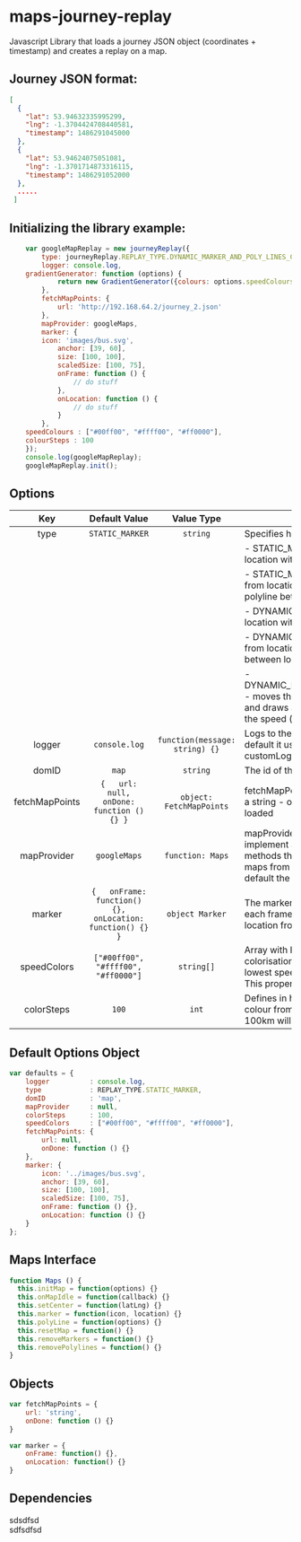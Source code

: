 # maps-journey-replay
Javascript Library that loads a journey JSON object (coordinates + timestamp) and creates a replay on a map.

## Journey JSON format:
```JSON
[
  {
	"lat": 53.94632335995299,
	"lng": -1.3704424708440581,
	"timestamp": 1486291045000
  },
  {
	"lat": 53.94624075051081,
	"lng": -1.3701714873316115,
	"timestamp": 1486291052000
  },
  .....
 ]
```

## Initializing the library example:

```javascript
    var googleMapReplay = new journeyReplay({
        type: journeyReplay.REPLAY_TYPE.DYNAMIC_MARKER_AND_POLY_LINES_COLORED_BY_SPEED,
        logger: console.log,
	gradientGenerator: function (options) {
            return new GradientGenerator({colours: options.speedColours, steps: options.steps}).hex()
        },
        fetchMapPoints: {
            url: 'http://192.168.64.2/journey_2.json'
        },
        mapProvider: googleMaps,
        marker: {
	    icon: 'images/bus.svg',
            anchor: [39, 60],
            size: [100, 100],
            scaledSize: [100, 75],
            onFrame: function () {
                // do stuff
            },
            onLocation: function () {
                // do stuff
            }
        },
	speedColours : ["#00ff00", "#ffff00", "#ff0000"],
	colourSteps : 100
    });
    console.log(googleMapReplay);
    googleMapReplay.init();
```

## Options

|       Key      |                       Default Value                         |                          Value Type                          | Description                                                                                                                                                                                                                                                                                                                                                                                                                                                                                                                                                                                                                                                                                                                 |
|:--------------:|:-----------------------------------------------------------:|:------------------------------------------------------------:|-----------------------------------------------------------------------------------------------------------------------------------------------------------------------------------------------------------------------------------------------------------------------------------------------------------------------------------------------------------------------------------------------------------------------------------------------------------------------------------------------------------------------------------------------------------------------------------------------------------------------------------------------------------------------------------------------------------------------------|
|      type      |                       `STATIC_MARKER`                       |                            `string`                          | Specifies how to replay the journey. There are 5 replay types:                                                                                                                                                                                                                                                                                                                                                                                                                                                                                                                                                                                                                                                              |
|                |                                                             |                                                              | - STATIC_MARKER - moves the marker from location to location without any animation                                                                                                                                                                                                                                                                                                                                                                                                                                                                                                                                                                                                                                          |
|                |                                                             |                                                              | - STATIC_MARKER_AND_POLY_LINES - jumps the marker from location to location without any animation and draws a polyline between locations                                                                                                                                                                                                                                                                                                                                                                                                                                                                                                                                                                                    |
|                |                                                             |                                                              | - DYNAMIC_MARKER - moves the marker from location to location with animation                                                                                                                                                                                                                                                                                                                                                                                                                                                                                                                                                                                                                                                |
|                |                                                             |                                                              | - DYNAMIC_MARKER_AND_POLY_LINES - moves the marker from location to location with animation and draws a polyline between locations                                                                                                                                                                                                                                                                                                                                                                                                                                                                                                                                                                                          |
|                |                                                             |                                                              | - DYNAMIC_MARKER_AND_POLY_LINES_COLORED_BY_SPEED - moves the marker from location to location with animation and draws a colorized polyline between locations based on the speed (calculated from the timestamp)                                                                                                                                                                                                                                                                                                                                                                                                                                                                                                            |
|     logger     |                        `console.log`                        |                 `function(message: string) {}`               | Logs to the output informations useful for debugging. By default it uses console.log, other options are: - null - customLogger(message: string)                                                                                                                                                                                                                                                                                                                                                                                                                                                                                                                                                                             |
|      domID     |                            `map`                            |                            `string`                          | The id of the DOM element where the map is loaded.                                                                                                                                                                                                                                                                                                                                                                                                                                                                                                                                                                                                                                                                          |
| fetchMapPoints |         `{   url: null,   onDone: function () {} }`         |                    `object: FetchMapPoints`                  | fetchMapPoints is an object that has 2 properties: - url that is a string - onDone which is called after the JSON has been loaded                                                                                                                                                                                                                                                                                                                                                                                                                                                                                                                                                                                           |
|   mapProvider  |                         `googleMaps`                        |                         `function: Maps`                     | mapProvider takes a constructor function that must implement a list of methods See `Maps interface` to see all the methods that needs implemented. By using this interface maps from other providers can be implemented as well. By default the implemented interface is for googleMaps.                                                                                                                                                                                                                                                                                                                                                                                                                                    |
|     marker     | `{   onFrame: function() {},   onLocation: function() {} }` |                        `object Marker`                       | The marker key contains 2 callbacks: - onFrame, called for each frame of the animation - onLocation, called for each location from the JSON file                                                                                                                                                                                                                                                                                                                                                                                                                                                                                                                                                                            |
|   speedColors  |             `["#00ff00", "#ffff00", "#ff0000"]`             |                         `string[]`                           | Array with hex colours that represents the polyline colorisation by speed. The first element in the array is the lowest speed colour and the last is the highest speed colour. This property must be used with the colourSteps option.                                                                                                                                                                                                                                                                                                                                                                                                                                                                                      |
|   colorSteps   |                            `100`                            |                            `int`                             | Defines in how many steps you can get the highest speed colour from the lowest. Each step represents 1km, so after 100km will be used the highest speed colour.                                                                                                                                                                                                                                                                                                                                                                                                                                                                                                                                                             |

## Default Options Object

```javascript
var defaults = {
    logger          : console.log,
    type            : REPLAY_TYPE.STATIC_MARKER,
    domID           : 'map',
    mapProvider     : null,
    colorSteps      : 100,
    speedColors     : ["#00ff00", "#ffff00", "#ff0000"],
    fetchMapPoints: {
        url: null,
        onDone: function () {}
    },
    marker: {
        icon: '../images/bus.svg',
        anchor: [39, 60],
        size: [100, 100],
        scaledSize: [100, 75],
        onFrame: function () {},
        onLocation: function () {}
    }
};
```
## Maps Interface

```javascript
function Maps () {
  this.initMap = function(options) {}
  this.onMapIdle = function(callback) {}
  this.setCenter = function(latLng) {}
  this.marker = function(icon, location) {}
  this.polyLine = function(options) {}
  this.resetMap = function() {}
  this.removeMarkers = function() {}
  this.removePolylines = function() {}
}
```

## Objects

```javascript
var fetchMapPoints = {
    url: 'string',
    onDone: function () {}
}

var marker = {
    onFrame: function() {},
    onLocation: function() {}
}
```

## Dependencies

sdsdfsd<br/>sdfsdfsd

